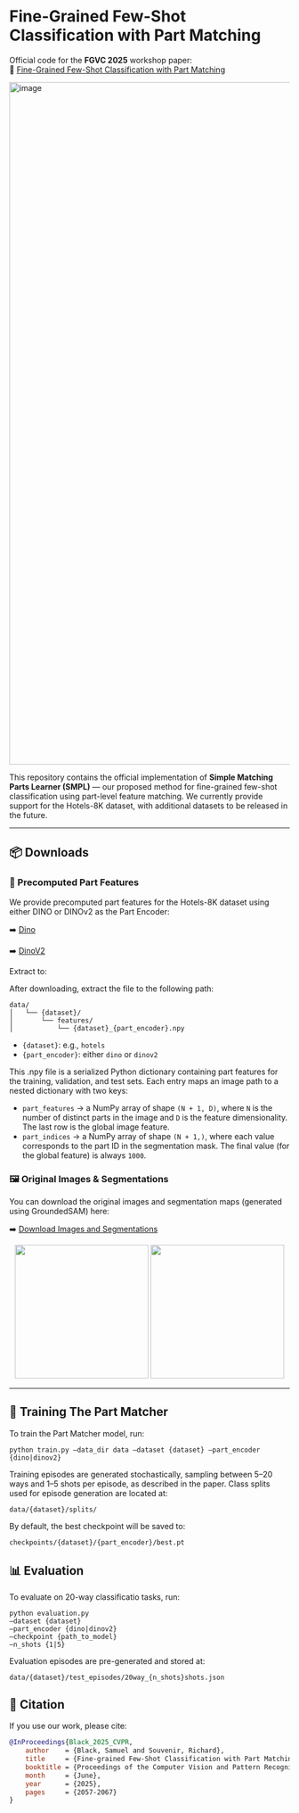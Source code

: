 # Fine-Grained Few-Shot Classification with Part Matching

Official code for the **FGVC 2025** workshop paper:  
📄 [Fine-Grained Few-Shot Classification with Part Matching](https://openaccess.thecvf.com/content/CVPR2025W/FGVC/papers/Black_Fine-grained_Few-Shot_Classification_with_Part_Matching_CVPRW_2025_paper.pdf)

<img width="1224" alt="image" src="https://github.com/user-attachments/assets/5caba300-cc74-40e3-860e-75afe271bd19" />


This repository contains the official implementation of **Simple Matching Parts Learner (SMPL)** — our proposed method for fine-grained few-shot classification using part-level feature matching. We currently provide support for the Hotels-8K dataset, with additional datasets to be released in the future.

---

## 📦 Downloads

### 🔹 Precomputed Part Features
We provide precomputed part features for the Hotels-8K dataset using either DINO or DINOv2 as the Part Encoder:

➡️ [Dino](https://your-part-features-link.com)

➡️ [DinoV2](https://your-part-features-link.com)

Extract to:

After downloading, extract the file to the following path:
```
data/
│   └── {dataset}/
│       └── features/
│           └── {dataset}_{part_encoder}.npy
```

- `{dataset}`: e.g., `hotels`
- `{part_encoder}`: either `dino` or `dinov2`

This .npy file is a serialized Python dictionary containing part features for the training, validation, and test sets. Each entry maps an image path to a nested dictionary with two keys:
- `part_features` → a NumPy array of shape `(N + 1, D)`, where `N` is the number of distinct parts in the image and `D` is the feature dimensionality. The last row is the global image feature.
- `part_indices` → a NumPy array of shape `(N + 1,)`, where each value corresponds to the part ID in the segmentation mask. The final value (for the global feature) is always `1000`.

### 🖼️ Original Images & Segmentations

You can download the original images and segmentation maps (generated using GroundedSAM) here:

➡️ [Download Images and Segmentations](https://your-image-and-maps-link.com)

<div align="center">
  <img width="240" src="https://github.com/user-attachments/assets/5bbb409c-4e07-4dba-9fab-23993d97fa84" />
  <img width="240" src="https://github.com/user-attachments/assets/b99e8778-b052-472b-9dee-5b32f9c051c7" />
</div>

---

## 🚀 Training The Part Matcher

To train the Part Matcher model, run:

```
python train.py –data_dir data –dataset {dataset} –part_encoder {dino|dinov2}
```

Training episodes are generated stochastically, sampling between 5–20 ways and 1–5 shots per episode, as described in the paper. Class splits used for episode generation are located at:

```
data/{dataset}/splits/
```

By default, the best checkpoint will be saved to:

```
checkpoints/{dataset}/{part_encoder}/best.pt
```

## 📊 Evaluation

To evaluate on 20-way classificatio tasks, run:

```
python evaluation.py 
–dataset {dataset} 
–part_encoder {dino|dinov2} 
–checkpoint {path_to_model} 
–n_shots {1|5}
```

Evaluation episodes are pre-generated and stored at:
```
data/{dataset}/test_episodes/20way_{n_shots}shots.json
```
## 📖 Citation

If you use our work, please cite:

```bibtex
@InProceedings{Black_2025_CVPR,
    author    = {Black, Samuel and Souvenir, Richard},
    title     = {Fine-grained Few-Shot Classification with Part Matching},
    booktitle = {Proceedings of the Computer Vision and Pattern Recognition Conference (CVPR) Workshops},
    month     = {June},
    year      = {2025},
    pages     = {2057-2067}
}

